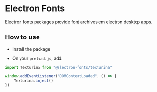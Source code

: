 # Electron Fonts

Electron fonts packages provide font archives em electron desktop apps.

## How to use

* Install the package

* On your `preload.js`, add:

```ts
import Texturina from "@electron-fonts/texturina"

window.addEventListener("DOMContentLoaded", () => {
    Texturina.inject()
})
```